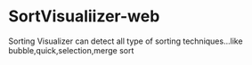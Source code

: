 # SortVisualiizer-web
Sorting Visualizer can detect all type of sorting techniques...like bubble,quick,selection,merge sort
